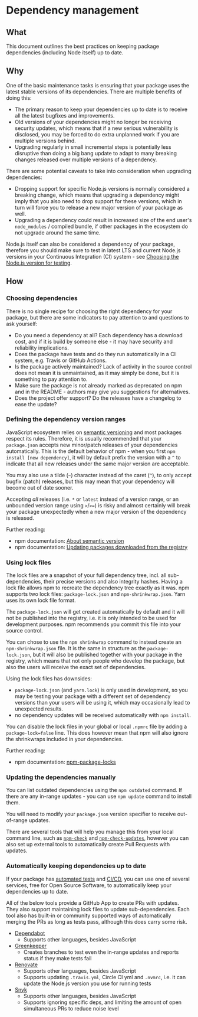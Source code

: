 # Dependency management

## What

This document outlines the best practices on keeping package dependencies (including Node itself) up to date.

## Why

One of the basic maintenance tasks is ensuring that your package uses the latest stable versions of its dependencies. There are multiple benefits of doing this:

- The primary reason to keep your dependencies up to date is to receive all the latest bugfixes and improvements.
- Old versions of your dependencies might no longer be receiving security updates, which means that if a new serious vulnerability is disclosed, you may be forced to do extra unplanned work if you are multiple versions behind.
- Upgrading regularly in small incremental steps is potentially less disruptive than doing a big bang update to adapt to many breaking changes released over multiple versions of a dependency.

There are some potential caveats to take into consideration when upgrading dependencies:

- Dropping support for specific Node.js versions is normally considered a breaking change, which means that upgrading a dependency might imply that you also need to drop support for these versions, which in turn will force you to release a new major version of your package as well.
- Upgrading a dependency could result in increased size of the end user's `node_modules` / compiled bundle, if other packages in the ecosystem do not upgrade around the same time.

Node.js itself can also be considered a dependency of your package, therefore you should make sure to test in latest LTS and current Node.js versions in your Continuous Integration (CI) system - see [Choosing the Node.js version for testing](https://medium.com/@nodejs/choosing-the-node-js-versions-for-your-ci-tests-hint-use-lts-89b67f68d7ca).

## How

### Choosing dependencies

There is no single recipe for choosing the right dependency for your package, but there are some indicators to pay attention to and questions to ask yourself:

- Do you need a dependency at all? Each dependency has a download cost, and if it is build by someone else - it may have security and reliability implications.
- Does the package have tests and do they run automatically in a CI system, e.g. Travis or GitHub Actions.
- Is the package actively maintained? Lack of activity in the source control does not mean it is unmaintained, as it may simply be done, but it is something to pay attention to.
- Make sure the package is not already marked as deprecated on npm and in the README - authors may give you suggestions for alternatives.
- Does the project offer support? Do the releases have a changelog to ease the update?
  

### Defining the dependency version ranges

JavaScript ecosystem relies on [semantic versioning](https://semver.org/) and most packages respect its rules. Therefore, it is usually recommended that your `package.json` accepts new minor/patch releases of your dependencies automatically. This is the default behavior of npm - when you first `npm install [new dependency]`, it will by default prefix the version with a `^` to indicate that all new releases under the same major version are acceptable.

You may also use a tilde (`~`) character instead of the caret (`^`), to only accept bugfix (patch) releases, but this may mean that your dependency will become out of date sooner.

Accepting _all_ releases (i.e. `*` or `latest` instead of a version range, or an unbounded version range using `>`/`>=`) is risky and almost certainly will break your package unexpectedly when a new major version of the dependency is released.

Further reading:

- npm documentation: [About semantic version](https://docs.npmjs.com/about-semantic-versioning)
- npm documentation: [Updating packages downloaded from the registry](https://docs.npmjs.com/updating-packages-downloaded-from-the-registry)

### Using lock files

The lock files are a snapshot of your full dependency tree, incl. all sub-dependencies, their precise versions and also integrity hashes. Having a lock file allows npm to recreate the dependency tree exactly as it was. npm supports two lock files: `package-lock.json` and `npm-shrinkwrap.json`. Yarn uses its own lock file format.

The `package-lock.json` will get created automatically by default and it will not be published into the registry, i.e. it is only intended to be used for development purposes. npm recommends you commit this file into your source control.

You can chose to use the `npm shrinkwrap` command to instead create an `npm-shrinkwrap.json` file. It is the same in structure as the `package-lock.json`, but it will also be published together with your package in the registry, which means that not only people who develop the package, but also the users will receive the exact set of dependencies.

Using the lock files has downsides:

- `package-lock.json` (and `yarn.lock`) is only used in development, so you may be testing your package with a different set of dependency versions than your users will be using it, which may occasionally lead to unexpected results.
- no dependency updates will be received automatically with `npm install`.

You can disable the lock files in your global or local `.npmrc` file by adding a `package-lock=false` line. This does however mean that npm will also ignore the shrinkwraps included in your dependencies.

Further reading:

- npm documentation: [npm-package-locks](https://docs.npmjs.com/files/package-locks)

### Updating the dependencies manually

You can list outdated dependencies using the `npm outdated` command. If there are any in-range updates - you can use `npm update` command to install them.

You will need to modify your `package.json` version specifier to receive out-of-range updates.

There are several tools that will help you manage this from your local command line, such as [`npm-check`](https://www.npmjs.com/package/npm-check) and [`npm-check-updates`](https://www.npmjs.com/package/npm-check-updates), however you can also set up external tools to automatically create Pull Requests with updates. 

### Automatically keeping dependencies up to date

If your package has [automated tests](testing-guidelines.md) and [CI/CD](ci-cd-guidelines.md), you can use one of several services, free for Open Source Software, to automatically keep your dependencies up to date.

All of the below tools provide a GitHub App to create PRs with updates. They also support maintaining lock files to update sub-dependencies. Each tool also has built-in or community supported ways of automatically merging the PRs as long as tests pass, although this does carry some risk.

- [Dependabot](https://dependabot.com/)
    - Supports other languages, besides JavaScript 
- [Greenkeeper](https://greenkeeper.io/)
    - Creates branches to test even the in-range updates and reports status if they make tests fail
- [Renovate](https://renovate.whitesourcesoftware.com/)
    - Supports other languages, besides JavaScript
    - Supports updating `.travis.yml`, Circle CI yml and `.nvmrc`, i.e. it can update the Node.js version you use for running tests
- [Snyk](https://snyk.io/)
    - Supports other languages, besides JavaScript
    - Supports ignoring specific deps, and limiting the amount of open simultaneous PRs to reduce noise level
